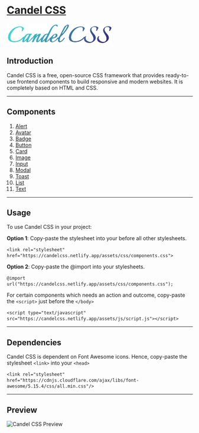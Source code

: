 # [Candel CSS](https://candel-css.netlify.app/)

[![Candel CSS Logo](/assets/img/logo_picture_transparent.png)](https://candel-css.netlify.app/)

## Introduction

Candel CSS is a free, open-source CSS framework that provides ready-to-use frontend components to build responsive and modern websites.
It is completely based on HTML and CSS.

---

## Components

1. [Alert](https://candel-css.netlify.app/docs.html#alert)
2. [Avatar](https://candel-css.netlify.app/docs.html#avatar)
3. [Badge](https://candel-css.netlify.app/docs.html#badge)
4. [Button](https://candel-css.netlify.app/docs.html#button)
5. [Card](https://candel-css.netlify.app/docs.html#card)
6. [Image](https://candel-css.netlify.app/docs.html#image)
7. [Input](https://candel-css.netlify.app/docs.html#input)
8. [Modal](https://candel-css.netlify.app/docs.html#modal)
9. [Toast](https://candel-css.netlify.app/docs.html#toast)
10. [List](https://candel-css.netlify.app/docs.html#list)
11. [Text](https://candel-css.netlify.app/docs.html#text)

---

## Usage

To use Candel CSS in your project:

**Option 1**: Copy-paste the stylesheet <link> into your <head> before all other stylesheets.

```
<link rel="stylesheet" href="https://candelcss.netlify.app/assets/css/components.css">
```

**Option 2**: Copy-paste the @import into your stylesheets.

```
@import url("https://candelcss.netlify.app/assets/css/components.css");
```

For certain components which needs an action and outcome, copy-paste the `<script>` just before the `</body>`

```
<script type="text/javascript" src="https://candelcss.netlify.app/assets/js/script.js"></script>
```

---

## Dependencies

Candel CSS is dependent on Font Awesome icons. Hence, copy-paste the stylesheet `<link>` into your `<head>`

```
<link rel="stylesheet" href="https://cdnjs.cloudflare.com/ajax/libs/font-awesome/5.15.4/css/all.min.css"/>
```

---

## Preview

![Candel CSS Preview](/assets/gif/preview.gif)

